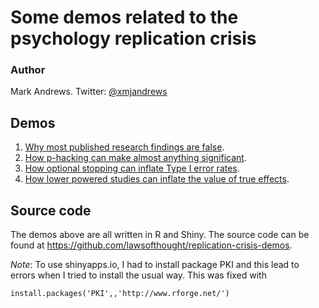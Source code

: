 # Some demos related to the psychology replication crisis

### Author 
Mark Andrews. Twitter: [@xmjandrews](https://twitter.com/xmjandrews)

## Demos

1. [Why most published research findings are false](https://lawsofthought.shinyapps.io/false_discovery).
2. [How p-hacking can make almost anything significant](https://lawsofthought.shinyapps.io/p_hacking).
3. [How optional stopping can inflate Type I error rates](https://lawsofthought.shinyapps.io/optional_stopping).
4. [How lower powered studies can inflate the value of true effects](https://lawsofthought.shinyapps.io/power_failure).

## Source code

The demos above are all written in R and Shiny. The source code can be found at <https://github.com/lawsofthought/replication-crisis-demos>.

*Note*: To use shinyapps.io, I had to install package PKI and this lead to errors when I tried to install the usual way. This was fixed with

```
install.packages('PKI',,'http://www.rforge.net/')
```

